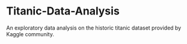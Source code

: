# Titanic-Data-Analysis
An exploratory data analysis on the historic titanic dataset provided by Kaggle community.
